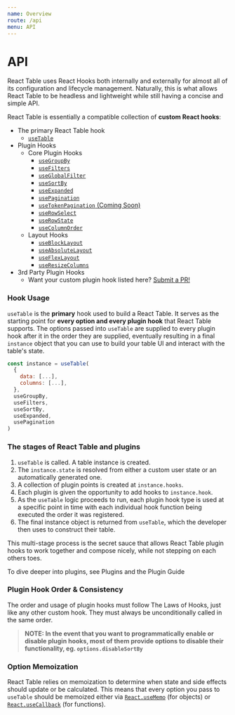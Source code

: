 ```yaml
---
name: Overview
route: /api
menu: API
---
```


# API

React Table uses React Hooks both internally and externally for almost all of its configuration and lifecycle management. Naturally, this is what allows React Table to be headless and lightweight while still having a concise and simple API.

React Table is essentially a compatible collection of **custom React hooks**:

- The primary React Table hook
  - [`useTable`](./api/useTable)
- Plugin Hooks
  - Core Plugin Hooks
    - [`useGroupBy`](./api/useGroupBy)
    - [`useFilters`](./api/useFilters)
    - [`useGlobalFilter`](./api/useGlobalFilter)
    - [`useSortBy`](./api/useSortBy)
    - [`useExpanded`](./api/useExpanded)
    - [`usePagination`](./api/usePagination)
    - [`useTokenPagination` (Coming Soon)](./api/useTokenPagination)
    - [`useRowSelect`](./api/useRowSelect)
    - [`useRowState`](./api/useRowState)
    - [`useColumnOrder`](./api/useColumnOrder)
  - Layout Hooks
    - [`useBlockLayout`](./api/useBlockLayout)
    - [`useAbsoluteLayout`](./api/useAbsoluteLayout)
    - [`useFlexLayout`](./api/useFlexLayout)
    - [`useResizeColumns`](./api/useResizeColumns)
- 3rd Party Plugin Hooks
  - Want your custom plugin hook listed here? [Submit a PR!](https://github.com/tannerlinsley/react-table/compare)

### Hook Usage

`useTable` is the **primary** hook used to build a React Table. It serves as the starting point for **every option and every plugin hook** that React Table supports. The options passed into `useTable` are supplied to every plugin hook after it in the order they are supplied, eventually resulting in a final `instance` object that you can use to build your table UI and interact with the table's state.

```js
const instance = useTable(
  {
    data: [...],
    columns: [...],
  },
  useGroupBy,
  useFilters,
  useSortBy,
  useExpanded,
  usePagination
)
```

### The stages of React Table and plugins

1. `useTable` is called. A table instance is created.
1. The `instance.state` is resolved from either a custom user state or an automatically generated one.
1. A collection of plugin points is created at `instance.hooks`.
1. Each plugin is given the opportunity to add hooks to `instance.hook`.
1. As the `useTable` logic proceeds to run, each plugin hook type is used at a specific point in time with each individual hook function being executed the order it was registered.
1. The final instance object is returned from `useTable`, which the developer then uses to construct their table.

This multi-stage process is the secret sauce that allows React Table plugin hooks to work together and compose nicely, while not stepping on each others toes.

To dive deeper into plugins, see Plugins and the Plugin Guide

### Plugin Hook Order & Consistency

The order and usage of plugin hooks must follow The Laws of Hooks, just like any other custom hook. They must always be unconditionally called in the same order.

> **NOTE: In the event that you want to programmatically enable or disable plugin hooks, most of them provide options to disable their functionality, eg. `options.disableSortBy`**

### Option Memoization

React Table relies on memoization to determine when state and side effects should update or be calculated. This means that every option you pass to `useTable` should be memoized either via [`React.useMemo`](https://reactjs.org/docs/hooks-reference.html#usememo) (for objects) or [`React.useCallback`](https://reactjs.org/docs/hooks-reference.html#usecallback) (for functions).
